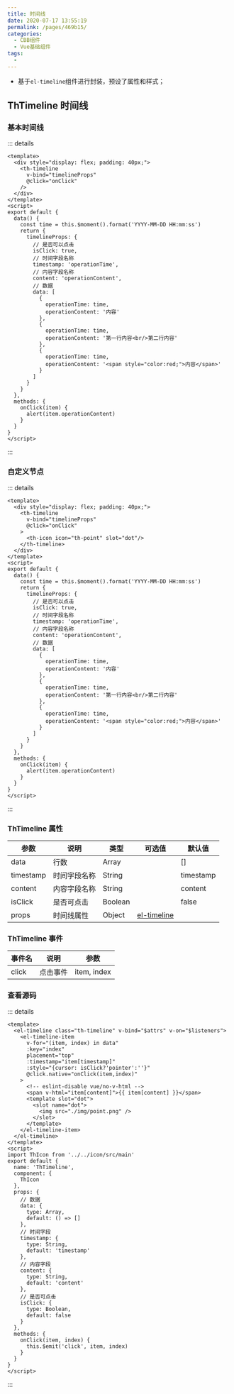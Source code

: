 ```yaml
---
title: 时间线
date: 2020-07-17 13:55:19
permalink: /pages/469b15/
categories: 
  - CBB组件
  - Vue基础组件
tags: 
  - 
---
```


- 基于`el-timeline`组件进行封装，预设了属性和样式；

<!-- more -->

## ThTimeline 时间线

### 基本时间线

<!-- ![image](/img/th-vue-component/WX20200720-135710.png) -->

::: details
```vue
<template>
  <div style="display: flex; padding: 40px;">
    <th-timeline
      v-bind="timelineProps"
      @click="onClick"
    />
  </div>
</template>
<script>
export default {
  data() {
    const time = this.$moment().format('YYYY-MM-DD HH:mm:ss')
    return {
      timelineProps: {
        // 是否可以点击
        isClick: true,
        // 时间字段名称
        timestamp: 'operationTime',
        // 内容字段名称
        content: 'operationContent',
        // 数据
        data: [
          {
            operationTime: time,
            operationContent: '内容'
          },
          {
            operationTime: time,
            operationContent: '第一行内容<br/>第二行内容'
          },
          {
            operationTime: time,
            operationContent: '<span style="color:red;">内容</span>'
          }
        ]
      }
    }
  },
  methods: {
    onClick(item) {
      alert(item.operationContent)
    }
  }
}
</script>
```
:::

### 自定义节点

<!-- ![image](/img/th-vue-component/WX20200720-140130.png) -->

::: details
```vue
<template>
  <div style="display: flex; padding: 40px;">
    <th-timeline
      v-bind="timelineProps"
      @click="onClick"
    >
      <th-icon icon="th-point" slot="dot"/>
    </th-timeline>
  </div>
</template>
<script>
export default {
  data() {
    const time = this.$moment().format('YYYY-MM-DD HH:mm:ss')
    return {
      timelineProps: {
        // 是否可以点击
        isClick: true,
        // 时间字段名称
        timestamp: 'operationTime',
        // 内容字段名称
        content: 'operationContent',
        // 数据
        data: [
          {
            operationTime: time,
            operationContent: '内容'
          },
          {
            operationTime: time,
            operationContent: '第一行内容<br/>第二行内容'
          },
          {
            operationTime: time,
            operationContent: '<span style="color:red;">内容</span>'
          }
        ]
      }
    }
  },
  methods: {
    onClick(item) {
      alert(item.operationContent)
    }
  }
}
</script>
```
:::

### ThTimeline 属性

| 参数     | 说明           | 类型    | 可选值 | 默认值                                      |
| -------- | -------------- | ------- | ------ | ------------------------------------------- |
| data     | 行数 | Array  |        | [] |
| timestamp     | 时间字段名称 | String  |        | timestamp |
| content  | 内容字段名称 | String   |        | content |
| isClick  | 是否可点击 | Boolean   |        | false |
| props     | 时间线属性 | Object  | [el-timeline](https://element.eleme.cn/#/zh-CN/component/timeline) |  |

### ThTimeline 事件

| 事件名                          | 说明                                                         | 参数                         |
| ------------------------------- | ------------------------------------------------------------ | ---------------------------- |
| click           | 点击事件                                         | item, index                         |

### 查看源码

::: details
```vue
<template>
  <el-timeline class="th-timeline" v-bind="$attrs" v-on="$listeners">
    <el-timeline-item
      v-for="(item, index) in data"
      :key="index"
      placement="top"
      :timestamp="item[timestamp]"
      :style="{cursor: isClick?'pointer':''}"
      @click.native="onClick(item,index)"
    >
      <!-- eslint-disable vue/no-v-html -->
      <span v-html="item[content]">{{ item[content] }}</span>
      <template slot="dot">
        <slot name="dot">
          <img src="./img/point.png" />
        </slot>
      </template>
    </el-timeline-item>
  </el-timeline>
</template>
<script>
import ThIcon from '../../icon/src/main'
export default {
  name: 'ThTimeline',
  component: {
    ThIcon
  },
  props: {
    // 数据
    data: {
      type: Array,
      default: () => []
    },
    // 时间字段
    timestamp: {
      type: String,
      default: 'timestamp'
    },
    // 内容字段
    content: {
      type: String,
      default: 'content'
    },
    // 是否可点击
    isClick: {
      type: Boolean,
      default: false
    }
  },
  methods: {
    onClick(item, index) {
      this.$emit('click', item, index)
    }
  }
}
</script>
```
:::
